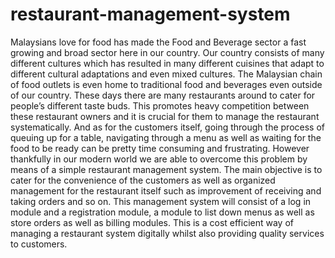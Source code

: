 # restaurant-management-system
Malaysians love for food has made the Food and Beverage sector a fast growing
and broad sector here in our country. Our country consists of many different cultures
which has resulted in many different cuisines that adapt to different cultural
adaptations and even mixed cultures. The Malaysian chain of food outlets is even
home to traditional food and beverages even outside of our country.
These days there are many restaurants around to cater for people’s different taste
buds. This promotes heavy competition between these restaurant owners and it is
crucial for them to manage the restaurant systematically.
And as for the customers itself, going through the process of queuing up for a
table, navigating through a menu as well as waiting for the food to be ready can be
pretty time consuming and frustrating.
However thankfully in our modern world we are able to overcome this problem
by means of a simple restaurant management system. The main objective is to cater
for the convenience of the customers as well as organized management for the
restaurant itself such as improvement of receiving and taking orders and so on.
This management system will consist of a log in module and a registration
module, a module to list down menus as well as store orders as well as billing
modules. This is a cost efficient way of managing a restaurant system digitally whilst
also providing quality services to customers. 
